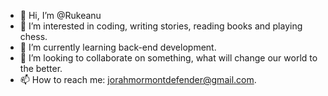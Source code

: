 - 👋 Hi, I’m @Rukeanu
- 👀 I’m interested in coding, writing stories, reading books and playing chess.
- 🌱 I’m currently learning back-end development.
- 💞️ I’m looking to collaborate on something, what will change our world to the better.
- 📫 How to reach me: jorahmormontdefender@gmail.com.

<!---
Rukeanu/Rukeanu is a ✨ special ✨ repository because its `README.md` (this file) appears on your GitHub profile.
You can click the Preview link to take a look at your changes.
--->
